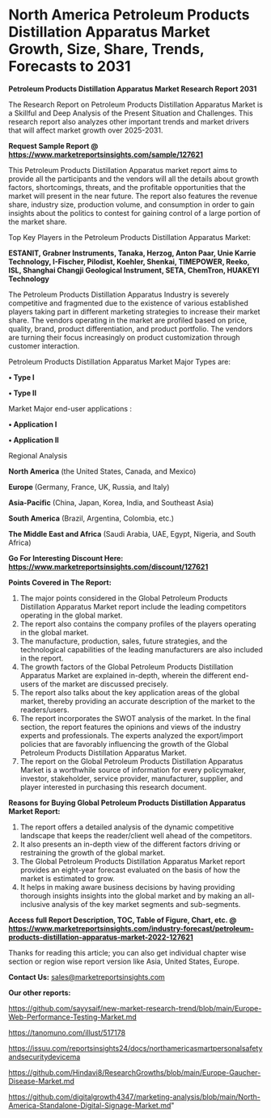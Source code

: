 # North America Petroleum Products Distillation Apparatus Market Growth, Size, Share, Trends, Forecasts to 2031

<strong>Petroleum Products Distillation Apparatus Market Research Report 2031</strong>

The Research Report on Petroleum Products Distillation Apparatus Market is a Skillful and Deep Analysis of the Present Situation and Challenges. This research report also analyzes other important trends and market drivers that will affect market growth over 2025-2031.

<strong>Request Sample Report @ <a href=https://www.marketreportsinsights.com/sample/127621>https://www.marketreportsinsights.com/sample/127621</a></strong>

This Petroleum Products Distillation Apparatus market report aims to provide all the participants and the vendors will all the details about growth factors, shortcomings, threats, and the profitable opportunities that the market will present in the near future. The report also features the revenue share, industry size, production volume, and consumption in order to gain insights about the politics to contest for gaining control of a large portion of the market share.

Top Key Players in the Petroleum Products Distillation Apparatus Market:

<strong>ESTANIT, Grabner Instruments, Tanaka, Herzog, Anton Paar, Unie Karrie Technology, I-Fischer, Pilodist, Koehler, Shenkai, TIMEPOWER, Reeko, ISL, Shanghai Changji Geological Instrument, SETA, ChemTron, HUAKEYI Technology</strong>

The Petroleum Products Distillation Apparatus Industry is severely competitive and fragmented due to the existence of various established players taking part in different marketing strategies to increase their market share. The vendors operating in the market are profiled based on price, quality, brand, product differentiation, and product portfolio. The vendors are turning their focus increasingly on product customization through customer interaction.

Petroleum Products Distillation Apparatus Market Major Types are:

<strong>• Type I

• Type II</strong>

Market Major end-user applications :

<strong>• Application I

• Application II</strong>

Regional Analysis

</u><strong><b>North America</b></strong> (the United States, Canada, and Mexico)

<strong><b>Europe </b></strong>(Germany, France, UK, Russia, and Italy)

<strong><b>Asia-Pacific</b></strong> (China, Japan, Korea, India, and Southeast Asia)

<strong><b>South America</b></strong> (Brazil, Argentina, Colombia, etc.)

<strong><b>The Middle East and Africa</b></strong> (Saudi Arabia, UAE, Egypt, Nigeria, and South Africa)

<strong>Go For Interesting Discount Here: <a href=https://www.marketreportsinsights.com/discount/127621>https://www.marketreportsinsights.com/discount/127621</a></strong>

<strong>Points Covered in The Report:</strong>
<ol>
  <li>The major points considered in the Global Petroleum Products Distillation Apparatus Market report include the leading competitors operating in the global market.</li>
  <li>The report also contains the company profiles of the players operating in the global market.</li>
  <li>The manufacture, production, sales, future strategies, and the technological capabilities of the leading manufacturers are also included in the report.</li>
  <li>The growth factors of the Global Petroleum Products Distillation Apparatus Market are explained in-depth, wherein the different end-users of the market are discussed precisely.</li>
  <li>The report also talks about the key application areas of the global market, thereby providing an accurate description of the market to the readers/users.</li>
  <li>The report incorporates the SWOT analysis of the market. In the final section, the report features the opinions and views of the industry experts and professionals. The experts analyzed the export/import policies that are favorably influencing the growth of the Global Petroleum Products Distillation Apparatus Market.</li>
  <li>The report on the Global Petroleum Products Distillation Apparatus Market is a worthwhile source of information for every policymaker, investor, stakeholder, service provider, manufacturer, supplier, and player interested in purchasing this research document.</li>
</ol>
<strong>Reasons for Buying Global Petroleum Products Distillation Apparatus Market Report:</strong>

<ol>
  <li>The report offers a detailed analysis of the dynamic competitive landscape that keeps the reader/client well ahead of the competitors.</li>
  <li>It also presents an in-depth view of the different factors driving or restraining the growth of the global market.</li>
  <li>The Global Petroleum Products Distillation Apparatus Market report provides an eight-year forecast evaluated on the basis of how the market is estimated to grow.</li>
  <li>It helps in making aware business decisions by having providing thorough insights insights into the global market and by making an all-inclusive analysis of the key market segments and sub-segments.</li>
</ol>
<strong>Access full Report Description, TOC, Table of Figure, Chart, etc. @ <a href=https://www.marketreportsinsights.com/industry-forecast/petroleum-products-distillation-apparatus-market-2022-127621>https://www.marketreportsinsights.com/industry-forecast/petroleum-products-distillation-apparatus-market-2022-127621</a></strong>


Thanks for reading this article; you can also get individual chapter wise section or region wise report version like Asia, United States, Europe.

<strong>Contact Us:</strong>
sales@marketreportsinsights.com

<strong>Our other reports:</strong>

<a href=https://github.com/sayysaif/new-market-research-trend/blob/main/Europe-Web-Performance-Testing-Market.md>https://github.com/sayysaif/new-market-research-trend/blob/main/Europe-Web-Performance-Testing-Market.md</a>

<a href=https://tanomuno.com/illust/517178>https://tanomuno.com/illust/517178</a>

<a href=https://issuu.com/reportsinsights24/docs/northamericasmartpersonalsafetyandsecuritydevicema>https://issuu.com/reportsinsights24/docs/northamericasmartpersonalsafetyandsecuritydevicema</a>

<a href=https://github.com/Hindavi8/ResearchGrowths/blob/main/Europe-Gaucher-Disease-Market.md>https://github.com/Hindavi8/ResearchGrowths/blob/main/Europe-Gaucher-Disease-Market.md</a>

<a href=https://github.com/digitalgrowth4347/marketing-analysis/blob/main/North-America-Standalone-Digital-Signage-Market.md>https://github.com/digitalgrowth4347/marketing-analysis/blob/main/North-America-Standalone-Digital-Signage-Market.md</a>"
